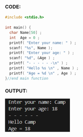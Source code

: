 ### CODE:
```c
#include <stdio.h>

int main() {
  char Name[50] ;
  int  Age = 0 ;
  printf( "Enter your name: " ) ;
  scanf( "%s", Name );
  printf( "Enter your age: " ) ;
  scanf( "%d", &Age ) ;
  printf( "- - - - - -\n" ) ;
  printf( "Hello %s \n" , Name ) ;
  printf( "Age = %d \n" , Age ) ;
}//end main function
```
### OUTPUT:
<img src="https://github.com/RatatornAmornwatee/ENGCC304/blob/main/Lab/Lab1/output.png?raw=true"></img>
